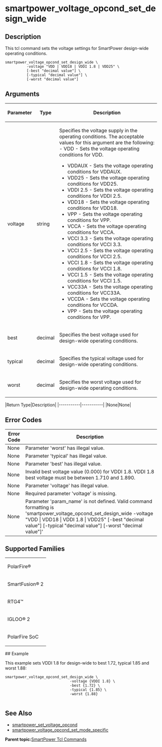 # smartpower\_voltage\_opcond\_set\_design\_wide

## Description

This tcl command sets the voltage settings for SmartPower design-wide operating conditions.

```
smartpower_voltage_opcond_set_design_wide \
		  -voltage "VDD | VDD18 | VDDI 1.8 | VDD25" \
		  [-best "decimal value"] \
		  [-typical "decimal value"] \
		  [-worst "decimal value"]
```

## Arguments

<table id="GUID-2263788F-47E3-4E84-8FD0-4D76B6AE3628"><thead><tr><th>

Parameter

</th><th>

Type

</th><th>

Description

</th></tr></thead><tbody><tr><td>

voltage

</td><td>

string

</td><td>

Specifies the voltage supply in the operating conditions. The acceptable values for this argument are the following: -   VDD - Sets the voltage operating conditions for VDD.
-   VDDAUX - Sets the voltage operating conditions for VDDAUX.
-   VDD25 - Sets the voltage operating conditions for VDD25.
-   VDDI 2.5 - Sets the voltage operating conditions for VDDI 2.5.
-   VDD18 - Sets the voltage operating conditions for VDD18.
-   VPP - Sets the voltage operating conditions for VPP.
-   VCCA - Sets the voltage operating conditions for VCCA.
-   VCCI 3.3 - Sets the voltage operating conditions for VCCI 3.3.
-   VCCI 2.5 - Sets the voltage operating conditions for VCCI 2.5.
-   VCCI 1.8 - Sets the voltage operating conditions for VCCI 1.8.
-   VCCI 1.5 - Sets the voltage operating conditions for VCCI 1.5.
-   VCC33A - Sets the voltage operating conditions for VCC33A.
-   VCCDA - Sets the voltage operating conditions for VCCDA.
-   VPP - Sets the voltage operating conditions for VPP.

</td></tr><tr><td>

best

</td><td>

decimal

</td><td>

Specifies the best voltage used for design-wide operating conditions.

</td></tr><tr><td>

typical

</td><td>

decimal

</td><td>

Specifies the typical voltage used for design-wide operating conditions.

</td></tr><tr><td>

worst

</td><td>

decimal

</td><td>

Specifies the worst voltage used for design-wide operating conditions.

</td></tr></tbody>
</table>|Return Type|Description|
|-----------|-----------|
|None|None|

## Error Codes

|Error Code|Description|
|----------|-----------|
|None|Parameter 'worst' has illegal value.|
|None|Parameter 'typical' has illegal value.|
|None|Parameter 'best' has illegal value.|
|None|Invalid best voltage value \(0.000\) for VDDI 1.8. VDDI 1.8 best voltage must be between 1.710 and 1.890.|
|None|Parameter 'voltage' has illegal value.|
|None|Required parameter 'voltage' is missing.|
|None|Parameter 'param\_name' is not defined. Valid command formatting is 'smartpower\_voltage\_opcond\_set\_design\_wide -voltage "VDD \| VDD18 \| VDDI 1.8 \| VDD25" \[-best "decimal value"\] \[-typical "decimal value"\] \[-worst "decimal value"\]'|

## Supported Families

<table id="GUID-4803DAA3-F361-46A1-93E0-D0DC74F3F749"><tbody><tr><td>

PolarFire®

</td></tr><tr><td>

SmartFusion® 2

</td></tr><tr><td>

RTG4™

</td></tr><tr><td>

IGLOO® 2

</td></tr><tr><td>

PolarFire SoC

</td></tr></tbody>
</table>## Example

This example sets VDDI 1.8 for design-wide to best 1.72, typical 1.85 and worst 1.88:

```
smartpower_voltage_opcond_set_design_wide \
                              -voltage {VDDI 1.8} \
                              -best {1.72} \
                              -typical {1.85} \
                              -worst {1.88}
            
```

## See Also

-   [smartpower\_set\_voltage\_opcond](GUID-6565B18E-EAAA-43C9-B40F-9A6A367504AE.md)
-   [smartpower\_voltage\_opcond\_set\_mode\_specific](GUID-F981A051-797D-40A6-B51C-0DBCD0AD6F56.md)

**Parent topic:**[SmartPower Tcl Commands](GUID-33C45F08-A467-4461-B5EF-8D86325E235A.md)

